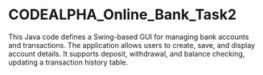 # CODEALPHA_Online_Bank_Task2
This Java code defines a Swing-based GUI for managing bank accounts and transactions. The application allows users to create, save, and display account details. It supports deposit, withdrawal, and balance checking, updating a transaction history table. 
